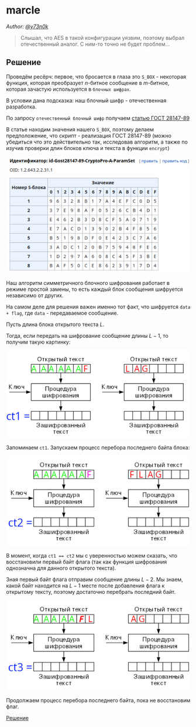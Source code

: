 # marcle

_Author: [@y73n0k](https://github.com/y73n0k)_

> Слышал, что AES в такой конфигурации уязвим, поэтому выбрал отечественный аналог. С ним-то точно не будет проблем...

## Решение

Проведём ресёрч: первое, что бросается в глаза это `S_BOX` - некоторая функция, которая преобразует $n$-битное сообщение в $m$-битное, которая зачастую используется в `блочных шифрах`.

В условии дана подсказка: наш блочный шифр - отечественная разработка. 

По запросу `отечественный блочный шифр` получаем [статью ГОСТ 28147-89](https://ru.wikipedia.org/wiki/%D0%93%D0%9E%D0%A1%D0%A2_28147-89)

В статье находим значения нашего `S_BOX`, поэтому делаем предположение, что скрипт - реализация ГОСТ 28147-89 (можно убедиться что это действительно так, исследовав алгоритм, а также по изучив проверки длин блоков ключа и текста в функции `encrypt`)

![s-box](./writeup/pics/pic1.png)

Наш алгоритм симметричного блочного шифрования работает в режиме простой замены, то есть каждый блок сообщения шифруется независимо от других.

На самом деле для решения важен именно тот факт, что шифруется `data + flag`, где `data` - передаваемое сообщение.

Пусть длина блока открытого текста $L$.

Тогда, если передать на шифрование сообщение длины $L - 1$, то получим такую картинку:

![p1](./writeup/pics/pic2.png)

Запоминаем `ct1`. Запускаем процесс перебора последнего байта блока:

![p1](./writeup/pics/pic3.png)

В момент, когда `ct1 == ct2` мы с уверенностью можем сказать, что восстановили первый байт флага (так как функция шифрования однозначна для данного открытого текста).

Зная первый байт флага отправим сообщение длины $L - 2$. Мы знаем, какой байт находится на $L - 1$ месте после добавления флага к открытому тексту, поэтому достаточно перебрать последний байт.

![p1](./writeup/pics/pic4.png)

Продолжаем процесс перебора последнего байта, пока не восстановим флаг.

[Решение](./writeup/solution.py)
